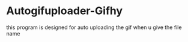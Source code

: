 # Autogifuploader-Gifhy
this program is designed for auto uploading the gif when u give the file name 
